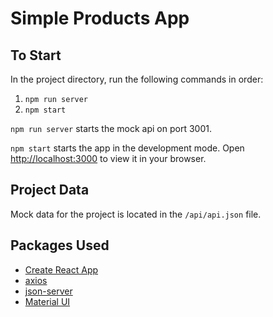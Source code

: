 # Simple Products App

## To Start

In the project directory, run the following commands in order:

1. `npm run server`
2. `npm start`

`npm run server` starts the mock api on port 3001.

`npm start` starts the app in the development mode. Open [http://localhost:3000](http://localhost:3000) to view it in your browser.

## Project Data

Mock data for the project is located in the `/api/api.json` file.

## Packages Used

- [Create React App](https://create-react-app.dev/)
- [axios](https://github.com/axios/axios)
- [json-server](https://github.com/typicode/json-server)
- [Material UI](https://mui.com/)
